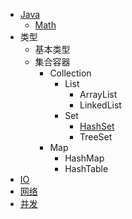 * [Java](java/)
  * [Math](java/math)
* 类型
  * 基本类型
  * 集合容器
    * Collection
      * List
        * ArrayList
        * LinkedList
      * Set
        * [HashSet](java/hashset)
        * TreeSet
    * Map
      * HashMap
      * HashTable
* [IO](java/io)
* [网络](java/net)
* [并发](java/thread)
